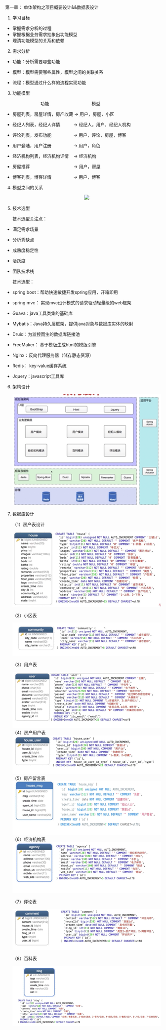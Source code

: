 

第一章： 单体架构之项目概要设计&&数据表设计
1. 学习目标
    
+ 掌握需求分析的过程
+ 掌握根据业务需求抽象出功能模型
+ 理清功能模型的关系和依赖

2. 需求分析

+ 功能：分析需要哪些功能

+ 模型：模型需要哪些属性，模型之间的关联关系

+ 流程：模型通过什么样的流程实现功能


3. 功能模型

&nbsp;&nbsp;&nbsp;&nbsp;&nbsp;&nbsp;&nbsp;&nbsp;&nbsp;&nbsp;
&nbsp;&nbsp;&nbsp;&nbsp;&nbsp;&nbsp;&nbsp;&nbsp;&nbsp;&nbsp;&nbsp;&nbsp;&nbsp;&nbsp;&nbsp;&nbsp;&nbsp;&nbsp;功能 &nbsp;&nbsp;&nbsp;&nbsp;&nbsp;&nbsp;&nbsp;&nbsp;&nbsp;&nbsp;&nbsp;&nbsp;&nbsp;&nbsp;&nbsp;&nbsp;&nbsp;&nbsp;&nbsp;&nbsp;&nbsp;&nbsp;&nbsp;&nbsp;&nbsp;&nbsp;&nbsp;&nbsp;&nbsp;&nbsp;&nbsp;&nbsp;&nbsp;&nbsp;模型
         
+ 房屋列表，房屋详情，房产收藏     ->     用户，房屋，小区

+ 经纪人列表，经纪人详情 &nbsp;&nbsp;&nbsp;&nbsp;&nbsp;&nbsp;&nbsp;&nbsp;&nbsp;&nbsp;-> 经纪人，用户，经纪人机构 
+ 评论列表，发布功能 &nbsp;&nbsp;&nbsp;&nbsp;&nbsp;&nbsp;&nbsp;&nbsp;&nbsp;&nbsp;&nbsp;&nbsp;&nbsp;&nbsp;&nbsp;&nbsp;&nbsp;-> 用户，评论，房屋，博客 
+ 用户登陆，用户注册 &nbsp;&nbsp;&nbsp;&nbsp;&nbsp;&nbsp;&nbsp;&nbsp;&nbsp;&nbsp;&nbsp;&nbsp;&nbsp;&nbsp;&nbsp;&nbsp;&nbsp;-> 用户，角色
+ 经济机构列表，经济机构详情 &nbsp;&nbsp;&nbsp;-> 经济机构
+ 房屋推荐 &nbsp;&nbsp;&nbsp;&nbsp;&nbsp;&nbsp;&nbsp;&nbsp;&nbsp;&nbsp;&nbsp;&nbsp;&nbsp;&nbsp;&nbsp;&nbsp;&nbsp;&nbsp;&nbsp;&nbsp;&nbsp;&nbsp;&nbsp;&nbsp;&nbsp;&nbsp;&nbsp;&nbsp;&nbsp;&nbsp;&nbsp;&nbsp;&nbsp;&nbsp;&nbsp;-> 用户，房屋
+ 博客列表，博客详情 &nbsp;&nbsp;&nbsp;&nbsp;&nbsp;&nbsp;&nbsp;&nbsp;&nbsp;&nbsp;&nbsp;&nbsp;&nbsp;&nbsp;&nbsp;&nbsp;&nbsp;-> 用户，博客

4. 模型之间的关系

    <div align='center'>
       <img src='./src/images/model-relation.png'>
    </div>
    
5. 技术选型
    
&nbsp;&nbsp;&nbsp;&nbsp;&nbsp;&nbsp;技术选型关注点：

+ 满足需求场景

+ 分析秀缺点

+ 成熟度稳定性

+ 活跃度

+ 团队技术栈

  技术选型：
    
+ spring boot：帮助快速敏捷开发spring应用，开箱即用

+ spring mvc： 实现mvc设计模式的请求驱动轻量级的web框架

+ Guava：java工具类集的基础库

+ Mybatis：Java持久层框架，提供java对象与数据库实体的映射

+ Druid：为监控而生的数据库链接池

+ FreeMaker： 基于模版生成html的模版引擎

+ Nginx：反向代理服务器（储存静态资源）

+ Redis： key-value缓存系统

+ Jquery：javascript工具库

6. 架构设计

   <div align='center'>
       <img src='./src/images/springcloud/framework.png'>
    </div>
    
    
7. 数据库设计

    （1）房产表设计
    
     <div align='center'>
           <img src='./src/images/springcloud/house-table.png'>
     </div>
    
    （2）小区表
    
      <div align='center'>
               <img src='./src/images/springcloud/area-table.png'>
         </div>
         
    （3）用户表
    
      <div align='center'>
               <img src='./src/images/springcloud/user-table.png'>
         </div>
    （4）房产用户表
     <div align='center'>
         <img src='./src/images/springcloud/asset-user-table.png'>
     </div>
    （5）房产留言表
     <div align='center'>
         <img src='./src/images/springcloud/house-msg-table.png'>
     </div>
    （6）经济机构表
     <div align='center'>
          <img src='./src/images/springcloud/agency-table.png'>
     </div>
         
    （7）评论表
       <div align='center'>
           <img src='./src/images/springcloud/comment-table.png'>
       </div>
       
    （8）百科表
     <div align='center'>
         <img src='./src/images/springcloud/blog-table.png'>
     </div>
    
    




